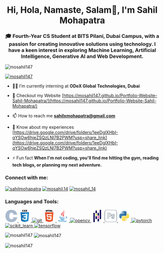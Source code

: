 <h1 align="center">Hi, Hola, Namaste, Salam👋, I'm Sahil Mohapatra</h1>
<h3 align="center">🎓 Fourth-Year CS Student at BITS Pilani, Dubai Campus, with a passion for creating innovative solutions using technology. I have a keen interest in exploring Machine Learning, Artificial Intelligence, Generative AI and Web Development.</h3>

<p align="left"> <img src="https://komarev.com/ghpvc/?username=mosahil147&label=Profile%20views&color=0e75b6&style=flat" alt="mosahil147" /> </p>

<p align="left"> <a href="https://github.com/ryo-ma/github-profile-trophy"><img src="https://github-profile-trophy.vercel.app/?username=mosahil147" alt="mosahil147" /></a> </p>

- 👨‍💻 I’m currently interning at **ODeX Global Technologies, Dubai**

- 🔭 Checkout my Website [https://mosahil147.github.io/Portfolio-Website-Sahil-Mohapatra/](https://mosahil147.github.io/Portfolio-Website-Sahil-Mohapatra/)

- 📫 How to reach me **sahilxmohapatra@gmail.com**

- 📄 Know about my experiences [https://drive.google.com/drive/folders/1eeDglXHbI-qYSOw6hieZSQzLNl7B2PWM?usp=share_link](https://drive.google.com/drive/folders/1eeDglXHbI-qYSOw6hieZSQzLNl7B2PWM?usp=share_link)

- ⚡ Fun fact **When I'm not coding, you'll find me hitting the gym, reading tech blogs, or planning my next adventure.**

<h3 align="left">Connect with me:</h3>
<p align="left">
<a href="https://linkedin.com/in/sahilmohapatra" target="blank"><img align="center" src="https://raw.githubusercontent.com/rahuldkjain/github-profile-readme-generator/master/src/images/icons/Social/linked-in-alt.svg" alt="sahilmohapatra" height="30" width="40" /></a>
<a href="https://instagram.com/mosahil.14" target="blank"><img align="center" src="https://raw.githubusercontent.com/rahuldkjain/github-profile-readme-generator/master/src/images/icons/Social/instagram.svg" alt="mosahil.14" height="30" width="40" /></a>
<a href="https://www.leetcode.com/mosahil_14" target="blank"><img align="center" src="https://raw.githubusercontent.com/rahuldkjain/github-profile-readme-generator/master/src/images/icons/Social/leet-code.svg" alt="mosahil_14" height="30" width="40" /></a>
</p>

<h3 align="left">Languages and Tools:</h3>
<p align="left"> <a href="https://www.cprogramming.com/" target="_blank" rel="noreferrer"> <img src="https://raw.githubusercontent.com/devicons/devicon/master/icons/c/c-original.svg" alt="c" width="40" height="40"/> </a> <a href="https://www.w3schools.com/css/" target="_blank" rel="noreferrer"> <img src="https://raw.githubusercontent.com/devicons/devicon/master/icons/css3/css3-original-wordmark.svg" alt="css3" width="40" height="40"/> </a> <a href="https://git-scm.com/" target="_blank" rel="noreferrer"> <img src="https://www.vectorlogo.zone/logos/git-scm/git-scm-icon.svg" alt="git" width="40" height="40"/> </a> <a href="https://www.w3.org/html/" target="_blank" rel="noreferrer"> <img src="https://raw.githubusercontent.com/devicons/devicon/master/icons/html5/html5-original-wordmark.svg" alt="html5" width="40" height="40"/> </a> <a href="https://www.java.com" target="_blank" rel="noreferrer"> <img src="https://raw.githubusercontent.com/devicons/devicon/master/icons/java/java-original.svg" alt="java" width="40" height="40"/> </a> <a href="https://opencv.org/" target="_blank" rel="noreferrer"> <img src="https://www.vectorlogo.zone/logos/opencv/opencv-icon.svg" alt="opencv" width="40" height="40"/> </a> <a href="https://pandas.pydata.org/" target="_blank" rel="noreferrer"> <img src="https://raw.githubusercontent.com/devicons/devicon/2ae2a900d2f041da66e950e4d48052658d850630/icons/pandas/pandas-original.svg" alt="pandas" width="40" height="40"/> </a> <a href="https://www.photoshop.com/en" target="_blank" rel="noreferrer"> <img src="https://raw.githubusercontent.com/devicons/devicon/master/icons/photoshop/photoshop-line.svg" alt="photoshop" width="40" height="40"/> </a> <a href="https://www.python.org" target="_blank" rel="noreferrer"> <img src="https://raw.githubusercontent.com/devicons/devicon/master/icons/python/python-original.svg" alt="python" width="40" height="40"/> </a> <a href="https://pytorch.org/" target="_blank" rel="noreferrer"> <img src="https://www.vectorlogo.zone/logos/pytorch/pytorch-icon.svg" alt="pytorch" width="40" height="40"/> </a> <a href="https://scikit-learn.org/" target="_blank" rel="noreferrer"> <img src="https://upload.wikimedia.org/wikipedia/commons/0/05/Scikit_learn_logo_small.svg" alt="scikit_learn" width="40" height="40"/> </a> <a href="https://www.tensorflow.org" target="_blank" rel="noreferrer"> <img src="https://www.vectorlogo.zone/logos/tensorflow/tensorflow-icon.svg" alt="tensorflow" width="40" height="40"/> </a> </p>

<p><img align="left" src="https://github-readme-stats.vercel.app/api/top-langs?username=mosahil147&show_icons=true&locale=en&layout=compact" alt="mosahil147" /></p>

<p>&nbsp;<img align="center" src="https://github-readme-stats.vercel.app/api?username=mosahil147&show_icons=true&locale=en" alt="mosahil147" /></p>

<p><img align="center" src="https://github-readme-streak-stats.herokuapp.com/?user=mosahil147&" alt="mosahil147" /></p>
